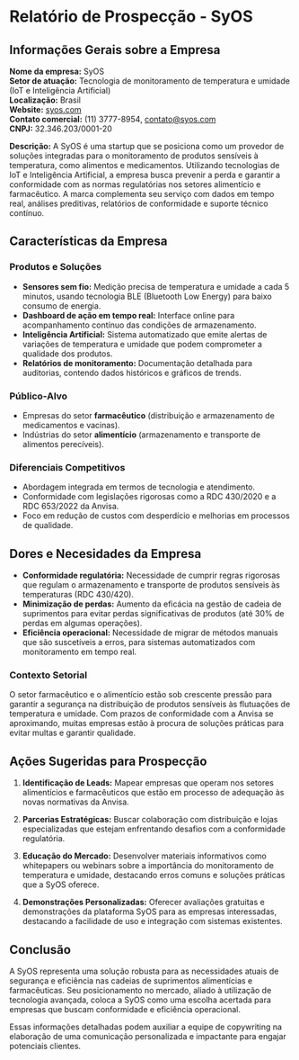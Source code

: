 # Relatório de Prospecção - SyOS

## Informações Gerais sobre a Empresa

**Nome da empresa:** SyOS  
**Setor de atuação:** Tecnologia de monitoramento de temperatura e umidade (IoT e Inteligência Artificial)  
**Localização:** Brasil  
**Website:** [syos.com](https://syos.com)  
**Contato comercial:** (11) 3777-8954, contato@syos.com  
**CNPJ:** 32.346.203/0001-20  

**Descrição:** A SyOS é uma startup que se posiciona como um provedor de soluções integradas para o monitoramento de produtos sensíveis à temperatura, como alimentos e medicamentos. Utilizando tecnologias de IoT e Inteligência Artificial, a empresa busca prevenir a perda e garantir a conformidade com as normas regulatórias nos setores alimentício e farmacêutico. A marca complementa seu serviço com dados em tempo real, análises preditivas, relatórios de conformidade e suporte técnico contínuo.

## Características da Empresa

### Produtos e Soluções
- **Sensores sem fio:** Medição precisa de temperatura e umidade a cada 5 minutos, usando tecnologia BLE (Bluetooth Low Energy) para baixo consumo de energia.
- **Dashboard de ação em tempo real:** Interface online para acompanhamento contínuo das condições de armazenamento.
- **Inteligência Artificial:** Sistema automatizado que emite alertas de variações de temperatura e umidade que podem comprometer a qualidade dos produtos.
- **Relatórios de monitoramento:** Documentação detalhada para auditorias, contendo dados históricos e gráficos de trends.

### Público-Alvo
- Empresas do setor **farmacêutico** (distribuição e armazenamento de medicamentos e vacinas).
- Indústrias do setor **alimentício** (armazenamento e transporte de alimentos perecíveis).

### Diferenciais Competitivos
- Abordagem integrada em termos de tecnologia e atendimento.
- Conformidade com legislações rigorosas como a RDC 430/2020 e a RDC 653/2022 da Anvisa.
- Foco em redução de custos com desperdício e melhorias em processos de qualidade.

## Dores e Necesidades da Empresa
- **Conformidade regulatória:** Necessidade de cumprir regras rigorosas que regulam o armazenamento e transporte de produtos sensíveis às temperaturas (RDC 430/420).
- **Minimização de perdas:** Aumento da eficácia na gestão de cadeia de suprimentos para evitar perdas significativas de produtos (até 30% de perdas em algumas operações).
- **Eficiência operacional:** Necessidade de migrar de métodos manuais que são suscetíveis a erros, para sistemas automatizados com monitoramento em tempo real.

### Contexto Setorial
O setor farmacêutico e o alimentício estão sob crescente pressão para garantir a segurança na distribuição de produtos sensíveis às flutuações de temperatura e umidade. Com prazos de conformidade com a Anvisa se aproximando, muitas empresas estão à procura de soluções práticas para evitar multas e garantir qualidade.

## Ações Sugeridas para Prospecção

1. **Identificação de Leads:** Mapear empresas que operam nos setores alimentícios e farmacêuticos que estão em processo de adequação às novas normativas da Anvisa.
  
2. **Parcerias Estratégicas:** Buscar colaboração com distribuição e lojas especializadas que estejam enfrentando desafios com a conformidade regulatória.

3. **Educação do Mercado:** Desenvolver materiais informativos como whitepapers ou webinars sobre a importância do monitoramento de temperatura e umidade, destacando erros comuns e soluções práticas que a SyOS oferece.

4. **Demonstrações Personalizadas:** Oferecer avaliações gratuitas e demonstrações da plataforma SyOS para as empresas interessadas, destacando a facilidade de uso e integração com sistemas existentes.

## Conclusão
A SyOS representa uma solução robusta para as necessidades atuais de segurança e eficiência nas cadeias de suprimentos alimentícias e farmacêuticas. Seu posicionamento no mercado, aliado à utilização de tecnologia avançada, coloca a SyOS como uma escolha acertada para empresas que buscam conformidade e eficiência operacional.

Essas informações detalhadas podem auxiliar a equipe de copywriting na elaboração de uma comunicação personalizada e impactante para engajar potenciais clientes.